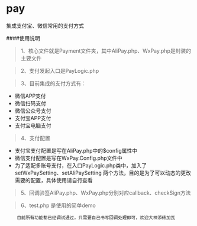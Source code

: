 # pay
集成支付宝、微信常用的支付方式

####使用说明
 > 1、核心文件就是Payment文件夹，其中AliPay.php、WxPay.php是封装的主要文件
 
 > 2、支付发起入口是PayLogic.php
 
 > 3、目前集成的支付方式有：
 * 微信APP支付
 * 微信扫码支付
 * 微信公众号支付
 * 支付宝APP支付
 * 支付宝电脑支付
 
 > 4、支付配置
 * 支付宝支付配置是写在AliPay.php中的$config属性中
 * 微信支付配置是写在WxPay.Config.php文件中
 * 为了适配多账号支付，在入口PayLogic.php类中，加入了setWxPaySetting、setAliPaySetting
 两个方法，目的是为了可以动态的更改需要的配置，具体使用请自行查看
 
 > 5、回调验签AliPay.php、WxPay.php分别对应callback、checkSign方法

 > 6、test.php 是使用的简单demo

        目前所有功能都已经调试通过，只需要自己书写回调处理即可，欢迎大神添砖加瓦
